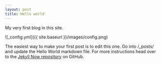 ```yaml
---
layout: post
title: Hello world
---
```


My very first blog in this site. 


<!--Next you can update your site name, avatar and other options using the _config.yml file in the root of your repository (shown below).-->

![_config.yml]({{ site.baseurl }}/images/config.png)

The easiest way to make your first post is to edit this one. Go into /_posts/ and update the Hello World markdown file. For more instructions head over to the [Jekyll Now repository](https://github.com/barryclark/jekyll-now) on GitHub.